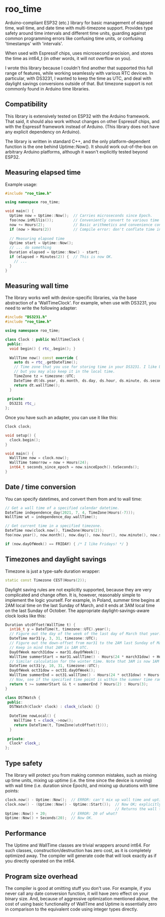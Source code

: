 # roo_time
Arduino-compliant ESP32 (etc.) library for basic management of elapsed time, wall time, and date time with multi-timezone support.
Provides type safety around time intervals and different time units, guarding against common programming errors like confusing time
units, or confusing 'timestamps' with 'intervals'.

When used with Espressif chips, uses microsecond precision, and stores the time as int64_t
(in other words, it will not overflow on you).

I wrote this library because I couldn't find another that supported this full range of features, while working seamlessly with
various RTC devices. In particular, with DS3231, I wanted to keep the time as UTC, and deal with daylight savings conversions
outside of that. But timezone support is not commonly found in Arduino time libraries.

## Compatibility

This library is extensively tested on ESP32 with the Arduino framework. That said, it should also work without changes on other Espressif chips, and with the Espressif framework instead of Arduino. (This library does not have any explicit dependency on Arduino).

The library is written in standard C++, and the only platform-dependent function is the one behind Uptime::Now(). It should work out-of-the-box on arbitrary Arduino platforms, although it wasn't explicitly tested beyond ESP32.

## Measuring elapsed time

Example usage:

```cpp
#include "roo_time.h"

using namespace roo_time;

void main() {
  Uptime now = Uptime::Now();  // Carries microseconds since Epoch.
  foo(now.inMillis());         // Conveniently convert to various time units, as needed.
  now += Hours(2);             // Basic arithmetics and convenience construction.
  if (now > Hours(2))          // Compile error: don't conflate time instant with duration.
  
  // Measuring elapsed time
  Uptime start = Uptime::Now();
  // ... do something
  Duration elapsed = Uptime::Now() - start;
  if (elapsed > Minutes(2)) {  // This is now OK.
    // ...
  }
}
```

## Measuring wall time

The library works well with device-specific libraries, via the base abstraction of a 'WallTimeClock'. For example, when use with DS3231, you need to write the following adapter:

```cpp
#include "DS3231.h"
#include "roo_time.h"

using namespace roo_time;

class Clock : public WallTimeClock {
 public:
  void begin() { rtc_.begin(); }
  
  WallTime now() const override {
    auto ds = rtc_.getDateTime();
    // Time zone that you use for storing time in your DS3231. I like UTC,
    // but you may also keep it in the local time.
    TimeZone tz = timezone::UTC;
    DateTime dt(ds.year, ds.month, ds.day, ds.hour, ds.minute, ds.second, 0, tz);
    return dt.wallTime();
  }
  
 private:
  DS3231 rtc_;
};

```

Once you have such an adapter, you can use it like this:

```cpp
Clock clock;

void setup() {
  clock.begin();
}

void main() {
  WallTime now = clock.now();
  WallTime tomorrow = now + Hours(24);
  int64_t seconds_since_epoch = now.sinceEpoch().toSeconds();
}
```

## Date / time conversion

You can specify datetimes, and convert them from and to wall time:

```cpp
// Get a wall time of a specified calendar datetime.
DateTime independence_day(2021, 7, 4, TimeZone(Hours(-7)));
WallTime wt = independence_day.wallTime();

// Get current time in a specified timezone.
DateTime now(clock.now(), TimeZone(Hours(2));
foo(now.year(), now.month(), now.day(), now.hour(), now.minute(), now.second());

if (now.dayOfWeek() == FRIDAY) { /* I like Fridays! */ }

```

## Timezones and daylight savings

Timezone is just a type-safe duration wrapper:

```cpp
static const Timezone CEST(Hours(2)); 
```

Daylight saving rules are not explicitly supported, because they are very complicated and change
often. It is, however, reasonably simple to implement the logic yourself. For example, in Poland,
summer time begins at 2AM local time on the last Sunday of March, and it ends at 3AM local time
on the last Sunday of October. The appropriate daylight-savings-aware clock looks like this:

```cpp
Duration utcOffset(WallTime t) {
  int16_t y = DateTime(t, timezone::UTC).year();
  // Figure out the day of the week of the last day of March that year.
  DateTime mar31(y, 3, 31, timezone::UTC);
  // Figure out the down-offset from mar31 to the 2AM last Sunday of March.
  // Keep in mind that 2AM is 1AM UTC.
  DayOfWeek march31dow = mar31.dayOfWeek();
  WallTime summerStart = mar31.wallTime() - Hours(24 * march31dow) + Hours(1);
  // Similar calculation for the winter time. Note that 3AM is now 1AM UTC.
  DateTime oct31(y, 10, 31, timezone::UTC);
  DayOfWeek oct31dow = oct31.dayOfWeek();
  WallTime summerEnd = oct31.wallTime() - Hours(24 * oct31dow) + Hours(1);
  // Now, see if the specified time point is within the summer time range.
  return t >= summerStart && t < summerEnd ? Hours(2) : Hours(3);
}

class DSTWatch {
 public:
  DSTWatch(Clock* clock) : clock_(clock) {}
 
  DateTime nowLocal() {
    WallTime t = clock_->now();
    return DateTime(t, TimeZone(utcOffset(t)));
  }
  
 private:
  Clock* clock_;
};
```

## Type safety

The library will protect you from making common mistakes, such as mixing up time units,
mixing up uptime (i.e. the time since the device is running) with wall time (i.e. duration
since Epoch), and mixing up durations with time points:

```cpp
clock.now() - Uptime::Now();  // ERROR: can't mix up wall time and uptime.
clock.now() - (Uptime::Now() - Uptime::Start());  // Now OK; explicitly converted to a duration.
                                                  // Returns the wall time of last restart.
Uptime::Now() + 20;           // ERROR: 20 of what?
Uptime::Now() + Seconds(20);  // Now OK.
```

## Performance

The Uptime and WallTime classes are trivial wrappers around int64.
For such classes, construction/destruction has zero cost, as it is completely
optimized away. The compiler will generate code that will look exactly as if
you directly operated on the int64.

## Program size overhead

The compiler is good at omitting stuff you don't use. For example, if you never call any
date conversion function, it will have zero effect on your binary size. And, because
of aggressive optimization mentioned above, the cost of using basic functionality
of WallTime and Uptime is essentially zero in comparison to the equivalent code using
integer types directly.
